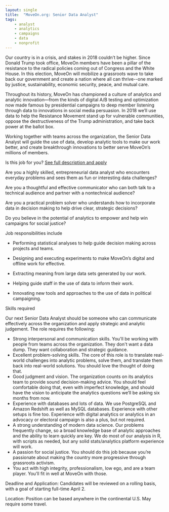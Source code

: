 ```yaml
---
layout: single
title:  "MoveOn.org: Senior Data Analyst"
tags: 
    - analyst
    - analytics
    - campaigns
    - data
    - nonprofit
---
```

Our country is in a crisis, and stakes in 2018 couldn’t be higher. Since Donald Trump took office, MoveOn members have been a pillar of the resistance to the radical policies coming out of Congress and the White House. In this election, MoveOn will mobilize a grassroots wave to take back our government and create a nation where all can thrive--one marked by justice, sustainability, economic security, peace, and mutual care.

Throughout its history, MoveOn has championed a culture of analytics and analytic innovation—from the kinds of digital A/B testing and optimization now made famous by presidential campaigns to deep member listening through data to innovations in social media persuasion. In 2018 we’ll use data to help the Resistance Movement stand up for vulnerable communities, oppose the destructiveness of the Trump administration, and take back power at the ballot box.

Working together with teams across the organization, the Senior Data Analyst will guide the use of data, develop analytic tools to make our work better, and create breakthrough innovations to better serve MoveOn’s millions of members.

Is this job for you? [See full description and apply](https://boards.greenhouse.io/moveonorg/jobs/984755?gh_src=dgyj7b1#.Wlu_iK6nH3g)

Are you a highly skilled, entrepreneurial data analyst who encounters everyday problems and sees them as fun or interesting data challenges?

Are you a thoughtful and effective communicator who can both talk to a technical audience and partner with a nontechnical audience?

Are you a practical problem solver who understands how to incorporate data in decision making to help drive clear, strategic decisions?

Do you believe in the potential of analytics to empower and help win campaigns for social justice?

Job responsibilities include

* Performing statistical analyses to help guide decision making across projects and teams.

* Designing and executing experiments to make MoveOn’s digital and offline work for effective.

* Extracting meaning from large data sets generated by our work.

* Helping guide staff in the use of data to inform their work.

* Innovating new tools and approaches to the use of data in political campaigning.

 

Skills required

Our next Senior Data Analyst should be someone who can communicate effectively across the organization and apply strategic and analytic judgement. The role requires the following:

* Strong interpersonal and communication skills. You'll be working with people from teams across the organization. They don't want a data dump. They want collaboration and strategic guidance.
* Excellent problem-solving skills. The core of this role is to translate real-world challenges into analytic problems, solve them, and translate them back into real-world solutions. You should love the thought of doing that.
* Good judgment and vision. The organization counts on its analytics team to provide sound decision-making advice. You should feel comfortable doing that, even with imperfect knowledge, and should have the vision to anticipate the analytics questions we’ll be asking six months from now.
* Experience with databases and lots of data. We use PostgreSQL and Amazon Redshift as well as MySQL databases. Experience with other setups is fine too. Experience with digital analytics or analytics in an advocacy or electoral campaign is also a plus, but not required.
* A strong understanding of modern data science. Our problems frequently change, so a broad knowledge base of analytic approaches and the ability to learn quickly are key. We do most of our analysis in R, with scripts as needed, but any solid stats/analytics platform experience will work.
* A passion for social justice. You should do this job because you’re passionate about making the country more progressive through grassroots activism.
* You act with high integrity, professionalism, low ego, and are a team player. You’ll fit in well at MoveOn with those.

Deadline and Application: Candidates will be reviewed on a rolling basis, with a goal of starting full-time April 2.

Location: Position can be based anywhere in the continental U.S. May require some travel.
